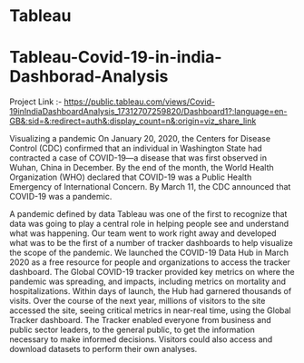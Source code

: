 # Tableau 
# Tableau-Covid-19-in-india-Dashborad-Analysis

Project Link :-  https://public.tableau.com/views/Covid-19inIndiaDashboardAnalysis_17312707259820/Dashboard1?:language=en-GB&:sid=&:redirect=auth&:display_count=n&:origin=viz_share_link


Visualizing a pandemic
On January 20, 2020, the Centers for Disease Control (CDC) confirmed that an individual in Washington State had contracted a case of COVID-19—a disease that was first observed in Wuhan, China in December. By the end of the month, the World Health Organization (WHO) declared that COVID-19 was a Public Health Emergency of International Concern. By March 11, the CDC announced that COVID-19 was a pandemic.


A pandemic defined by data
Tableau was one of the first to recognize that data was going to play a central role in helping people see and understand what was happening. Our team went to work right away and developed what was to be the first of a number of tracker dashboards to help visualize the scope of the pandemic. We launched the COVID-19 Data Hub in March 2020 as a free resource for people and organizations to access the tracker dashboard. The Global COVID-19 tracker provided key metrics on where the pandemic was spreading, and impacts, including metrics on mortality and hospitalizations. Within days of launch, the Hub had garnered thousands of visits. Over the course of the next year, millions of visitors to the site accessed the site, seeing critical metrics in near-real time, using the Global Tracker dashboard. The Tracker enabled everyone from business and public sector leaders, to the general public, to get the information necessary to make informed decisions. Visitors could also access and download datasets to perform their own analyses.

